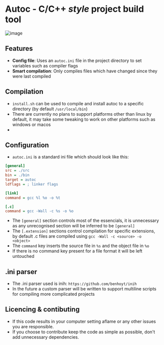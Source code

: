 # Autoc - C/C++ *style* project build tool

<p align="center">
	
  ![image](https://github.com/user-attachments/assets/c79d1d77-5531-4407-8ae8-a408bec93440)

</p>


## Features

- **Config file**: Uses an `autoc.ini` file in the project directory to set variables such as compiler flags
- **Smart compilation**: Only compiles files which have changed since they were last compiled

## Compilation

- `install.sh` can be used to compile and install autoc to a specific directory (by default `/usr/local/bin`)
- There are currently no plans to support platforms other than linux by default, it may take some tweaking to work on other platforms such as windows or macos
- 
## Configuration

- `autoc.ini` is a standard ini file which should look like this:

```ini
[general]
src = ./src
bin = ./bin
target = autoc 
ldflags = ; linker flags

[link]
command = gcc %l %o -o %t

[.c]
command = gcc -Wall -c %s -o %o
```

- The `[general]` section controls most of the essencials, it is unnecessary as any unrecognised section will be inferred to be `[general]`
- The `[.extension]` sections control compilation for specific extensions, by default .c files are compiled using `gcc -Wall -c <source> -o <object>`
- The `command` key inserts the source file in `%s` and the object file in `%o`
- If there is no command key present for a file format it will be left untouched

## .ini parser 

- The .ini parser used is inih: `https://github.com/benhoyt/inih`
- In the future a custom parser will be written to support multiline scripts for compiling more complicated projects

## Licencing & contibuting

- If this code results in your computer setting aflame or any other issues you are responsible.
- If you choose to contribute keep the code as simple as possible, don't add unnecessary dependencies.

